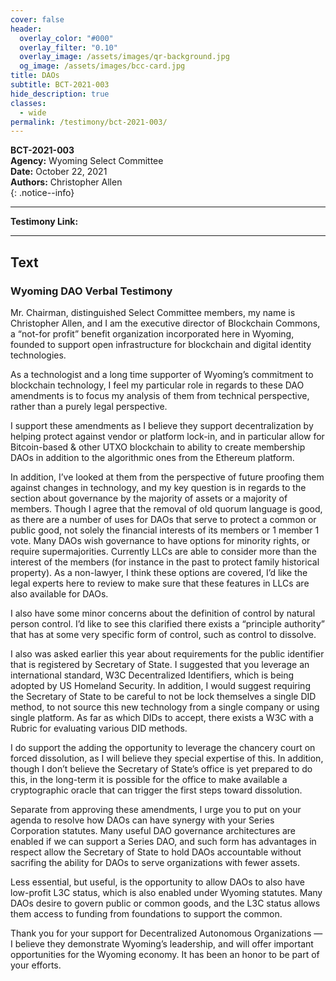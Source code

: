 ```yaml
---
cover: false
header:
  overlay_color: "#000"
  overlay_filter: "0.10"
  overlay_image: /assets/images/qr-background.jpg
  og_image: /assets/images/bcc-card.jpg
title: DAOs
subtitle: BCT-2021-003
hide_description: true
classes:
  - wide
permalink: /testimony/bct-2021-003/
---
```


**BCT-2021-003**<br>
**Agency:** Wyoming Select Committee<br>
**Date:** October 22, 2021<br>
**Authors:** Christopher Allen<br>
{: .notice--info}

---

**Testimony Link:** 

---

## Text

### Wyoming DAO Verbal Testimony

Mr. Chairman, distinguished Select Committee members, my name is Christopher Allen, and I am the executive director of Blockchain Commons, a “not-for profit” benefit organization incorporated here in Wyoming, founded to support open infrastructure for blockchain and digital identity technologies.

As a technologist and a long time supporter of Wyoming’s commitment to blockchain technology, I feel my particular role in regards to these DAO amendments is to focus my analysis of them from technical perspective, rather than a purely legal perspective.

I support these amendments as I believe they support decentralization by helping protect against vendor or platform lock-in, and in particular allow for Bitcoin-based & other UTXO blockchain to ability to create membership DAOs in addition to the algorithmic ones from the Ethereum platform.

In addition, I’ve looked at them from the perspective of future proofing them against changes in technology, and my key question is in regards to the section about governance by the majority of assets or a majority of members. Though I agree that the removal of old quorum language is good, as there are a number of uses for DAOs that serve to protect a common or public good, not solely the financial interests of its members or 1 member 1 vote. Many DAOs wish governance to have options for minority rights, or require supermajorities. Currently LLCs are able to consider more than the interest of the members (for instance in the past to protect family historical property). As a non-lawyer, I think these options are covered, I’d like the legal experts here to review to make sure that these features in LLCs are also available for DAOs.

I also have some minor concerns about the definition of control by natural person control. I’d like to see this clarified there exists a “principle authority” that has at some very specific form of control, such as control to dissolve.

I also was asked earlier this year about requirements for the public identifier that is registered by Secretary of State. I suggested that you leverage an international standard, W3C Decentralized Identifiers, which is being adopted by US Homeland Security. In addition, I would suggest requiring the Secretary of State to be careful to not be lock themselves a single DID method, to not source this new technology from a single company or using single platform. As far as which DIDs to accept, there exists a W3C with a Rubric for evaluating various DID methods.

I do support the adding the opportunity to leverage the chancery court on forced dissolution, as I will believe they special expertise of this. In addition, though I don’t believe the Secretary of State’s office is yet prepared to do this, in the long-term it is possible for the office to make available a cryptographic oracle that can trigger the first steps toward dissolution.

Separate from approving these amendments, I urge you to put on your agenda to resolve how DAOs can have synergy with your Series Corporation statutes. Many useful DAO governance architectures are enabled if we can support a Series DAO, and such form has advantages in respect allow the Secretary of State to hold DAOs accountable without sacrifing the ability for DAOs to serve organizations with fewer assets.

Less essential, but useful, is the opportunity to allow DAOs to also have low-profit L3C status, which is also enabled under Wyoming statutes. Many DAOs desire to govern public or common goods, and the L3C status allows them access to funding from foundations to support the common.

Thank you for your support for Decentralized Autonomous Organizations — I believe they demonstrate Wyoming’s leadership, and will offer important opportunities for the Wyoming economy. It has been an honor to be part of your efforts.
